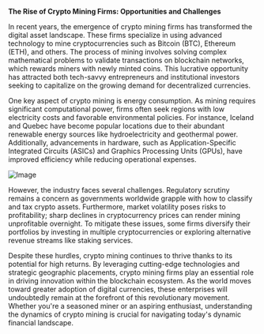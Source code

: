 **The Rise of Crypto Mining Firms: Opportunities and Challenges**

In recent years, the emergence of crypto mining firms has transformed the digital asset landscape. These firms specialize in using advanced technology to mine cryptocurrencies such as Bitcoin (BTC), Ethereum (ETH), and others. The process of mining involves solving complex mathematical problems to validate transactions on blockchain networks, which rewards miners with newly minted coins. This lucrative opportunity has attracted both tech-savvy entrepreneurs and institutional investors seeking to capitalize on the growing demand for decentralized currencies.

One key aspect of crypto mining is energy consumption. As mining requires significant computational power, firms often seek regions with low electricity costs and favorable environmental policies. For instance, Iceland and Quebec have become popular locations due to their abundant renewable energy sources like hydroelectricity and geothermal power. Additionally, advancements in hardware, such as Application-Specific Integrated Circuits (ASICs) and Graphics Processing Units (GPUs), have improved efficiency while reducing operational expenses.

![Image](https://github.com/user-attachments/assets/31692037-0104-4703-abd1-696b6a7dd41b)

However, the industry faces several challenges. Regulatory scrutiny remains a concern as governments worldwide grapple with how to classify and tax crypto assets. Furthermore, market volatility poses risks to profitability; sharp declines in cryptocurrency prices can render mining unprofitable overnight. To mitigate these issues, some firms diversify their portfolios by investing in multiple cryptocurrencies or exploring alternative revenue streams like staking services.

Despite these hurdles, crypto mining continues to thrive thanks to its potential for high returns. By leveraging cutting-edge technologies and strategic geographic placements, crypto mining firms play an essential role in driving innovation within the blockchain ecosystem. As the world moves toward greater adoption of digital currencies, these enterprises will undoubtedly remain at the forefront of this revolutionary movement. Whether you're a seasoned miner or an aspiring enthusiast, understanding the dynamics of crypto mining is crucial for navigating today's dynamic financial landscape.